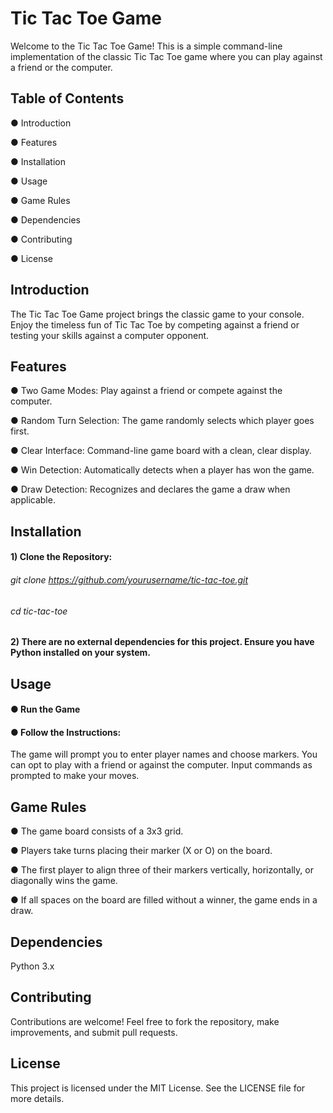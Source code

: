 # Tic Tac Toe Game
Welcome to the Tic Tac Toe Game! This is a simple command-line implementation of the classic Tic Tac Toe game where you can play against a friend or the computer.

## Table of Contents
● Introduction

● Features

● Installation

● Usage

● Game Rules

● Dependencies

● Contributing

● License

## Introduction
The Tic Tac Toe Game project brings the classic game to your console. Enjoy the timeless fun of Tic Tac Toe by competing against a friend or testing your skills against a computer opponent.

## Features
● Two Game Modes: Play against a friend or compete against the computer.

● Random Turn Selection: The game randomly selects which player goes first.

● Clear Interface: Command-line game board with a clean, clear display.

● Win Detection: Automatically detects when a player has won the game.

● Draw Detection: Recognizes and declares the game a draw when applicable.


## Installation
#### 1) Clone the Repository:

###### git clone https://github.com/yourusername/tic-tac-toe.git

###### cd tic-tac-toe

#### 2) There are no external dependencies for this project. Ensure you have Python installed on your system.


## Usage
#### ● Run the Game

#### ● Follow the Instructions:

The game will prompt you to enter player names and choose markers. You can opt to play with a friend or against the computer. Input commands as prompted to make your moves.


## Game Rules
● The game board consists of a 3x3 grid.

● Players take turns placing their marker (X or O) on the board.

● The first player to align three of their markers vertically, horizontally, or diagonally wins the game.

● If all spaces on the board are filled without a winner, the game ends in a draw.


## Dependencies
Python 3.x


## Contributing
Contributions are welcome! Feel free to fork the repository, make improvements, and submit pull requests.


## License
This project is licensed under the MIT License. See the LICENSE file for more details.





